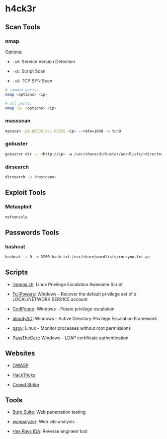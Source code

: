 # h4ck3r

## Scan Tools

### nmap

Options:

- `-sV`: Service Version Detection

- `-sC`: Script Scan

- `-sS`: TCP SYN Scan

```bash
# common ports:
nmap <options> <ip>

# all ports:
nmap -p- <options> <ip>
```

### massscan

```bash
masscan -p1-65535,U:1-65535 <ip> --rate=1000 -e tun0
```

### gobuster

```bash
gobuster dir -u <http://ip> -w /usr/share/dirbuster/wordlists/<directory-list.txt> -x <.ext>
```

### dirsearch

```bash
dirsearch -u <hostname>
```

## Exploit Tools

### Metasploit

```bash
msfconsole
```

## Passwords Tools

### hashcat

```bash
hashcat -a 0 -m 3200 hash.txt /usr/share/wordlists/rockyou.txt.gz
```

## Scripts

- [linpeas.sh](https://github.com/carlospolop/PEASS-ng/tree/master/linPEAS): Linux Privilege Escalation Awesome Script

- [FullPowers](https://github.com/itm4n/FullPowers): Windows - Recover the default privilege set of a LOCAL/NETWORK SERVICE account

- [GodPotato](https://github.com/BeichenDream/GodPotato): Windows - Potato privilege escalation

- [bloodyAD](https://github.com/CravateRouge/bloodyAD): Windows - Active Directory Privilege Escalation Framework

- [pspy](https://github.com/DominicBreuker/pspy): Linux - Monitor processes without root permissions 

- [PassTheCert](https://github.com/AlmondOffSec/PassTheCert): Windows - LDAP certificate authentication

## Websites

- [OWASP](https://owasp.org)

- [HackTricks](https://book.hacktricks.xyz)

- [Crowd Strike](https://www.crowdstrike.com/blog/)

## Tools

- [Burp Suite](https://portswigger.net/burp/communitydownload): Web penetration testing

- [wappalyzer](https://www.wappalyzer.com/apps/): Web site analysis

- [Hex Rays IDA](https://hex-rays.com/ida-free): Reverse engineer tool
